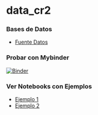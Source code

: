 # data_cr2

### Bases de Datos

- [Fuente Datos](http://www.cr2.cl/recursos-y-publicaciones/bases-de-datos/)

### Probar con Mybinder

[![Binder](http://mybinder.org/badge.svg)](http://mybinder.org:/repo/collabmarket/data_cr2)

### Ver Notebooks con Ejemplos

- [Ejemplo 1](http://nbviewer.jupyter.org/github/collabmarket/data_cr2/blob/master/Example1.ipynb)
- [Ejemplo 2](http://nbviewer.jupyter.org/github/collabmarket/data_cr2/blob/master/Example2.ipynb)


